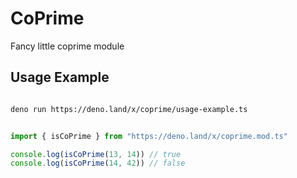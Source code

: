 # CoPrime

Fancy little coprime module

## Usage Example

```sh

deno run https://deno.land/x/coprime/usage-example.ts

```


```ts

import { isCoPrime } from "https://deno.land/x/coprime.mod.ts"

console.log(isCoPrime(13, 14)) // true
console.log(isCoPrime(14, 42)) // false

```


  
